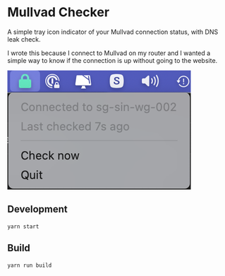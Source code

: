 # Mullvad Checker

A simple tray icon indicator of your Mullvad connection status, with DNS leak check.

I wrote this because I connect to Mullvad on my router and I wanted a simple way to know if the connection is up without going to the website.

![Mullvad Checker](./screenshot.png)

## Development

    yarn start

## Build

    yarn run build
